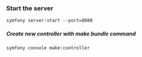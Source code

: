 ### Start the server

```
symfony server:start --port=8080
```

##### Create new controller with make bundle command

```
symfony console make:controller
```

